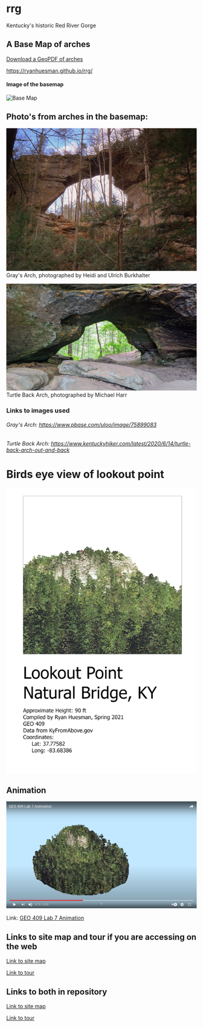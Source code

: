 # rrg
Kentucky's historic Red River Gorge

## A Base Map of arches

[Download a GeoPDF of arches](basemap/Layout.pdf)

https://ryanhuesman.github.io/rrg/

#### Image of the basemap
![Base Map](Images/baseMap.jpg)

## Photo's from arches in the basemap:

![Gray's Arch](Images/graysArch.jpg)
Gray's Arch, photographed by Heidi and Ulrich Burkhalter

![Turtle Back Arch](Images/turtleBackArch.jpg)
Turtle Back Arch, photographed by Michael Harr



### Links to images used
###### Gray's Arch: https://www.pbase.com/uloo/image/75899083
###### Turtle Back Arch: https://www.kentuckyhiker.com/latest/2020/6/14/turtle-back-arch-out-and-back

# Birds eye view of lookout point

![Lookout Point](Images/LPLayout.jpg)

## Animation

![Lookout Point](Images/Animation.png)

Link: [GEO 409 Lab 7 Animation](https://www.youtube.com/watch?v=wqLtX9G03Rk)

## Links to site map and tour if you are accessing on the web

[Link to site map](https://api.mapbox.com/styles/v1/ryanhuesman/ckodgxiac1d6b17rx8t623u8n.html?fresh=true&title=copy&access_token=pk.eyJ1Ijoicnlhbmh1ZXNtYW4iLCJhIjoiY2tvN2wwNXZjMWQ5ZTJ2bWxpNzl5Y3V4eSJ9.XB0DjEmu6DwXVoljUg-JWQ)

[Link to tour](https://cesium.com/ion/stories/viewer/?id=13d24d7b-234b-4076-a794-e0619d5a35dd)

## Links to both in repository

[Link to site map](site-map/index.html)

[Link to tour](tour/index.html)